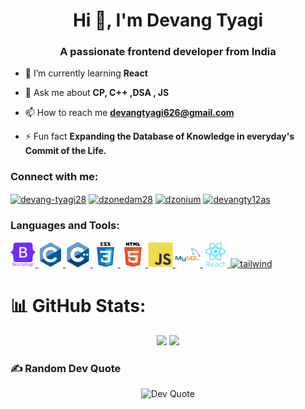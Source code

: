 <h1 align="center">Hi 👋, I'm Devang Tyagi</h1>
<h3 align="center">A passionate frontend developer from India</h3>

- 🌱 I’m currently learning **React**

- 💬 Ask me about **CP, C++ ,DSA , JS**

- 📫 How to reach me **devangtyagi626@gmail.com**

- ⚡ Fun fact **Expanding the Database of Knowledge in everyday's Commit of the Life.**

<h3 align="left">Connect with me:</h3>
<p align="left">
<a href="https://linkedin.com/in/devang-tyagi28" target="blank"><img align="center" src="https://raw.githubusercontent.com/rahuldkjain/github-profile-readme-generator/master/src/images/icons/Social/linked-in-alt.svg" alt="devang-tyagi28" height="30" width="40" /></a>
<a href="https://www.codechef.com/users/dzonedam28" target="blank"><img align="center" src="https://cdn.jsdelivr.net/npm/simple-icons@3.1.0/icons/codechef.svg" alt="dzonedam28" height="30" width="40" /></a>
<a href="https://www.leetcode.com/dzonium" target="blank"><img align="center" src="https://raw.githubusercontent.com/rahuldkjain/github-profile-readme-generator/master/src/images/icons/Social/leet-code.svg" alt="dzonium" height="30" width="40" /></a>
<a href="https://auth.geeksforgeeks.org/user/devangty12as" target="blank"><img align="center" src="https://raw.githubusercontent.com/rahuldkjain/github-profile-readme-generator/master/src/images/icons/Social/geeks-for-geeks.svg" alt="devangty12as" height="30" width="40" /></a>
</p>

<h3 align="left">Languages and Tools:</h3>
<p align="left"> <a href="https://getbootstrap.com" target="_blank" rel="noreferrer"> <img src="https://raw.githubusercontent.com/devicons/devicon/master/icons/bootstrap/bootstrap-plain-wordmark.svg" alt="bootstrap" width="40" height="40"/> </a> <a href="https://www.cprogramming.com/" target="_blank" rel="noreferrer"> <img src="https://raw.githubusercontent.com/devicons/devicon/master/icons/c/c-original.svg" alt="c" width="40" height="40"/> </a> <a href="https://www.w3schools.com/cpp/" target="_blank" rel="noreferrer"> <img src="https://raw.githubusercontent.com/devicons/devicon/master/icons/cplusplus/cplusplus-original.svg" alt="cplusplus" width="40" height="40"/> </a> <a href="https://www.w3schools.com/css/" target="_blank" rel="noreferrer"> <img src="https://raw.githubusercontent.com/devicons/devicon/master/icons/css3/css3-original-wordmark.svg" alt="css3" width="40" height="40"/> </a> <a href="https://www.w3.org/html/" target="_blank" rel="noreferrer"> <img src="https://raw.githubusercontent.com/devicons/devicon/master/icons/html5/html5-original-wordmark.svg" alt="html5" width="40" height="40"/> </a> <a href="https://developer.mozilla.org/en-US/docs/Web/JavaScript" target="_blank" rel="noreferrer"> <img src="https://raw.githubusercontent.com/devicons/devicon/master/icons/javascript/javascript-original.svg" alt="javascript" width="40" height="40"/> </a> <a href="https://www.mysql.com/" target="_blank" rel="noreferrer"> <img src="https://raw.githubusercontent.com/devicons/devicon/master/icons/mysql/mysql-original-wordmark.svg" alt="mysql" width="40" height="40"/> </a> <a href="https://reactjs.org/" target="_blank" rel="noreferrer"> <img src="https://raw.githubusercontent.com/devicons/devicon/master/icons/react/react-original-wordmark.svg" alt="react" width="40" height="40"/> </a> <a href="https://tailwindcss.com/" target="_blank" rel="noreferrer"> <img src="https://www.vectorlogo.zone/logos/tailwindcss/tailwindcss-icon.svg" alt="tailwind" width="40" height="40"/> </a> </p>

# 📊 GitHub Stats:
<div align="center">  
  <img src="https://github-readme-streak-stats.herokuapp.com/?user=DevangTyagi&theme=dark&hide_border=false" />
  <img src="https://github-readme-stats.vercel.app/api/top-langs/?username=DevangTyagi&theme=dark&hide_border=false&include_all_commits=false&count_private=false&layout=compact" />
</div>

### ✍ Random Dev Quote
<p align="center">
  <img src="https://quotes-github-readme.vercel.app/api?type=horizontal&theme=radical" alt="Dev Quote" />
</p>


